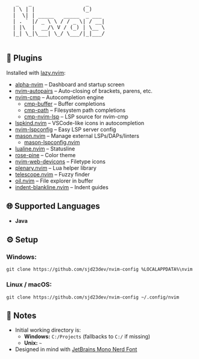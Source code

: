 <p align="center">
  <pre>
   _   _                 _     
  | \ | |               (_)    
  |  \| | _____   _____  _ ___ 
  | . ` |/ _ \ \ / / _ \| / __|
  | |\  |  __/\ V / (_) | \__ \
  |_| \_|\___| \_/ \___/|_|___/
  </pre>
</p>

## 🔌 Plugins

Installed with [lazy.nvim](https://github.com/folke/lazy.nvim):

- [alpha-nvim](https://github.com/goolord/alpha-nvim) – Dashboard and startup screen  
- [nvim-autopairs](https://github.com/windwp/nvim-autopairs) – Auto-closing of brackets, parens, etc.  
- [nvim-cmp](https://github.com/hrsh7th/nvim-cmp) – Autocompletion engine  
  - [cmp-buffer](https://github.com/hrsh7th/cmp-buffer) – Buffer completions  
  - [cmp-path](https://github.com/hrsh7th/cmp-path) – Filesystem path completions  
  - [cmp-nvim-lsp](https://github.com/hrsh7th/cmp-nvim-lsp) – LSP source for nvim-cmp
- [lspkind.nvim](https://github.com/onsails/lspkind.nvim) – VSCode-like icons in autocompletion  
- [nvim-lspconfig](https://github.com/neovim/nvim-lspconfig) – Easy LSP server config  
- [mason.nvim](https://github.com/williamboman/mason.nvim) – Manage external LSPs/DAPs/linters  
  - [mason-lspconfig.nvim](https://github.com/williamboman/mason-lspconfig.nvim)  
- [lualine.nvim](https://github.com/nvim-lualine/lualine.nvim) – Statusline  
- [rose-pine](https://github.com/rose-pine/neovim) – Color theme  
- [nvim-web-devicons](https://github.com/nvim-tree/nvim-web-devicons) – Filetype icons  
- [plenary.nvim](https://github.com/nvim-lua/plenary.nvim) – Lua helper library  
- [telescope.nvim](https://github.com/nvim-telescope/telescope.nvim) – Fuzzy finder  
- [oil.nvim](https://github.com/stevearc/oil.nvim) – File explorer in buffer  
- [indent-blankline.nvim](https://github.com/lukas-reineke/indent-blankline.nvim) – Indent guides  

## 🌐 Supported Languages

- **Java**

## ⚙️ Setup
### Windows:
`git clone https://github.com/sjd23dev/nvim-config %LOCALAPPDATA%\nvim`
### Linux / macOS:
`git clone https://github.com/sjd23dev/nvim-config ~/.config/nvim`

## 🧠 Notes

- Initial working directory is:
  - **Windows:** `C:/Projects` (fallbacks to `C:/` if missing)
  - **Unix:** `~`
- Designed in mind with [JetBrains Mono Nerd Font](https://www.nerdfonts.com/font-downloads)
